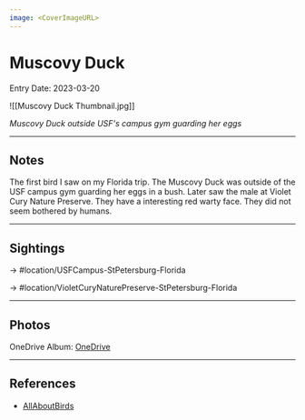 ```yaml
---
image: <CoverImageURL>
---
```


# Muscovy Duck
Entry Date: 2023-03-20

![[Muscovy Duck Thumbnail.jpg]]

*Muscovy Duck outside USF's campus gym guarding her eggs*

---------------------------------------------------------------
## Notes

The first bird I saw on my Florida trip. The Muscovy Duck was outside of the USF campus gym guarding her eggs in a bush. Later saw the male at Violet Cury Nature Preserve. They have a interesting red warty face. They did not seem bothered by humans.

---------------------------------------------------------------
## Sightings

-> #location/USFCampus-StPetersburg-Florida

-> #location/VioletCuryNaturePreserve-StPetersburg-Florida 

---------------------------------------------------------------
## Photos
OneDrive Album: [OneDrive](https://1drv.ms/u/s!AvaIuMdCo_w-hM0eUPuaoQhigMs_QQ?e=pV72su)

---------------------------------------------------------------
## References
- [AllAboutBirds](https://www.allaboutbirds.org/guide/Muscovy_Duck/overview#)